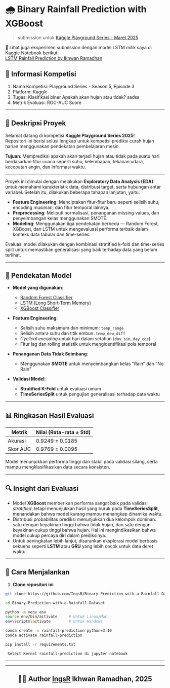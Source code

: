 # 🌧️ Binary Rainfall Prediction with XGBoost  

> submission untuk [Kaggle Playground Series - Maret 2025](https://www.kaggle.com/competitions/playground-series-s5e3)

📘 Lihat juga eksperimen submission dengan model LSTM milik saya di Kaggle Notebook berikut:  
[LSTM Rainfall Prediction by Ikhwan Ramadhan](https://www.kaggle.com/code/ikhwanramadhan/ltsm-rainfall-prediction)

## 🧾 Informasi Kompetisi   

1. Nama Kompetisi: Playground Series - Season 5, Episode 3     
2. Platform: Kaggle        
3. Tugas: Klasifikasi biner Apakah akan hujan atau tidak?     sadsa
4. Metrik Evaluasi: ROC-AUC Score 

---

## 📌 Deskripsi Proyek

Selamat datang di kompetisi **Kaggle Playground Series 2025**!  
Repositori ini berisi solusi lengkap untuk kompetisi prediksi curah hujan harian menggunakan pendekatan pembelajaran mesin.

**Tujuan**: Memprediksi apakah akan terjadi hujan atau tidak pada suatu hari berdasarkan fitur cuaca seperti suhu, kelembapan, tekanan udara, kecepatan angin, dan informasi waktu.

---

Proyek ini dimulai dengan melakukan **Exploratory Data Analysis (EDA)** untuk memahami karakteristik data, distribusi target, serta hubungan antar variabel. Setelah itu, dilakukan beberapa tahapan lanjutan, yaitu:

- **Feature Engineering**: Menciptakan fitur-fitur baru seperti selisih suhu, encoding musiman, dan fitur temporal lainnya.
- **Preprocessing**: Meliputi normalisasi, penanganan missing values, dan penyeimbangan kelas menggunakan SMOTE.
- **Modeling**: Menggunakan tiga pendekatan berbeda — Random Forest, XGBoost, dan LSTM untuk mengevaluasi performa terbaik dalam konteks data tabular dan time-series.

Evaluasi model dilakukan dengan kombinasi stratified k-fold dan time-series split untuk memastikan generalisasi yang baik terhadap data yang belum terlihat.

---

## 🧠 Pendekatan Model

- **Model yang digunakan**: 
  - [Random Forest Classifier](https://scikit-learn.org/stable/modules/generated/sklearn.ensemble.RandomForestClassifier.html)  
  - [LSTM (Long Short-Term Memory)](https://www.tensorflow.org/api_docs/python/tf/keras/layers/LSTM)  
  - [XGBoost Classifier](https://xgboost.readthedocs.io)

- **Feature Engineering**:
  - Selisih suhu maksimum dan minimum: `temp_range`
  - Selisih antara suhu dan titik embun: `temp_dew_diff`
  - *Cyclical encoding* untuk hari dalam setahun (`day_sin`, `day_cos`)
  - Fitur lag dan rolling statistik untuk mengidentifikasi pola temporal
- **Penanganan Data Tidak Seimbang**:
  - Menggunakan **SMOTE** untuk menyeimbangkan kelas "Rain" dan "No Rain"
- **Validasi Model**:
  - **Stratified K-Fold** untuk evaluasi umum
  - **TimeSeriesSplit** untuk pengujian generalisasi terhadap data waktu

---

## 📊 Ringkasan Hasil Evaluasi

| Metrik         | Nilai (Rata-rata ± Std) |
|----------------|--------------------------|
| Akurasi        | 0.9249 ± 0.0185          |
| Skor AUC       | 0.9769 ± 0.0095          |

Model menunjukkan performa tinggi dan stabil pada validasi silang, serta mampu mengklasifikasikan data secara konsisten.

---

## 🔍 Insight dari Evaluasi

- Model **XGBoost** memberikan performa sangat baik pada validasi *stratified*, tetapi menunjukkan hasil yang buruk pada **TimeSeriesSplit**, menandakan bahwa model kurang mampu menangkap dinamika waktu.
- Distribusi probabilitas prediksi menunjukkan dua kelompok dominan: satu dengan keyakinan tinggi bahwa tidak hujan, dan satu dengan keyakinan cukup tinggi bahwa hujan. Hal ini mengindikasikan bahwa model cukup percaya diri dalam prediksinya.
- Untuk peningkatan lebih lanjut, disarankan eksplorasi model berbasis sekuens seperti **LSTM** atau **GRU** yang lebih cocok untuk data deret waktu.

---

## 🚀 Cara Menjalankan

1. **Clone repositori ini**
```bash
git clone https://github.com/IngsR/Binary-Prediction-with-a-Rainfall-Dataset.git
```

```bash
cd Binary-Prediction-with-a-Rainfall-Dataset
```


```bash
python -m venv env
source env/bin/activate     # Untuk Linux/Mac
env\Scripts\activate        # Untuk Windows
```

```bash
conda create -n rainfall-prediction python=3.10
conda activate rainfall-prediction
```

```bash
pip install -r requirements.txt
```

```bash
 Select Kernel rainfall-prediction di jupyter notebook
```
---

<div align="center">

---

## 👨‍💻 Author [IngsR](https://github.com/IngsR) Ikhwan Ramadhan, 2025

</div>

   


